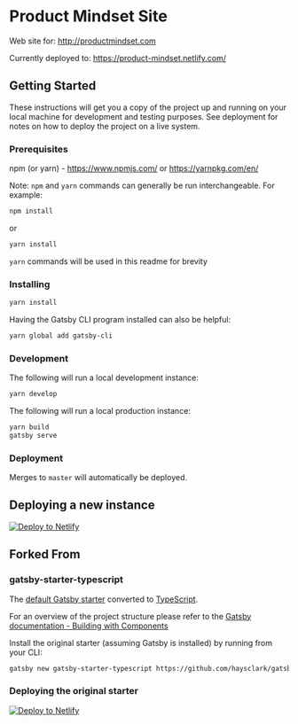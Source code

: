 # Product Mindset Site

Web site for: <http://productmindset.com>

Currently deployed to: <https://product-mindset.netlify.com/>

## Getting Started

These instructions will get you a copy of the project up and running on your local machine for development and testing purposes. See deployment for notes on how to deploy the project on a live system.

### Prerequisites

npm (or yarn) - <https://www.npmjs.com/> or <https://yarnpkg.com/en/>

Note: `npm` and `yarn` commands can generally be run interchangeable. For example:

```sh
npm install
```

or

```sh
yarn install
```

`yarn` commands will be used in this readme for brevity

### Installing

```sh
yarn install
```

Having the Gatsby CLI program installed can also be helpful:

```sh
yarn global add gatsby-cli
```

### Development

The following will run a local development instance:

```sh
yarn develop
```

The following will run a local production instance:

```sh
yarn build
gatsby serve
```

### Deployment

Merges to `master` will automatically be deployed.

## Deploying a new instance

[![Deploy to Netlify](https://www.netlify.com/img/deploy/button.svg)](https://app.netlify.com/start/deploy?repository=https://github.com/product-mindset/site)

## Forked From

### gatsby-starter-typescript

The [default Gatsby starter](https://github.com/gatsbyjs/gatsby-starter-default) converted to [TypeScript](https://www.typescriptlang.org/).

For an overview of the project structure please refer to the [Gatsby documentation - Building with Components](https://www.gatsbyjs.org/docs/building-with-components/)

Install the original starter (assuming Gatsby is installed) by running from your CLI:

```sh
gatsby new gatsby-starter-typescript https://github.com/haysclark/gatsby-starter-typescript
```

### Deploying the original starter

[![Deploy to Netlify](https://www.netlify.com/img/deploy/button.svg)](https://app.netlify.com/start/deploy?repository=https://github.com/haysclark/gatsby-starter-typescript)

